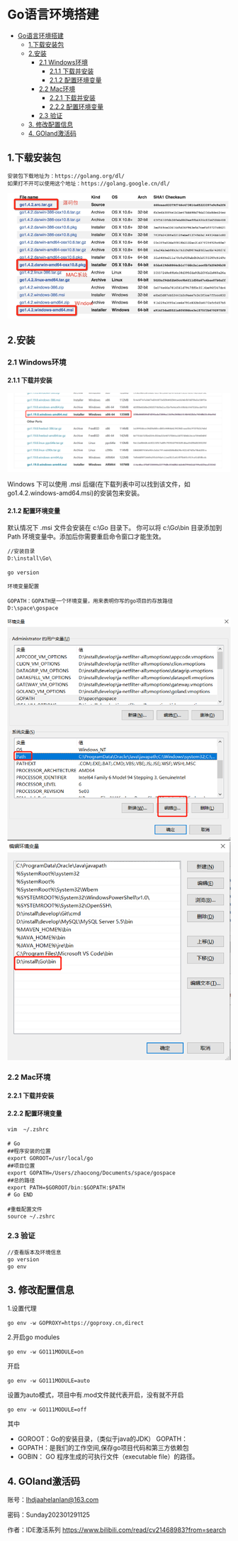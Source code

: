 # Go语言环境搭建

- [Go语言环境搭建](#go语言环境搭建)
  - [1.下载安装包](#1下载安装包)
  - [2.安装](#2安装)
    - [2.1 Windows环境](#21-windows环境)
      - [2.1.1 下载并安装](#211-下载并安装)
      - [2.1.2 配置环境变量](#212-配置环境变量)
    - [2.2 Mac环境](#22-mac环境)
      - [2.2.1 下载并安装](#221-下载并安装)
      - [2.2.2 配置环境变量](#222-配置环境变量)
    - [2.3 验证](#23-验证)
  - [3. 修改配置信息](#3-修改配置信息)
  - [4. GOland激活码](#4-goland激活码)

## 1.下载安装包

```text
安装包下载地址为：https://golang.org/dl/
如果打不开可以使用这个地址：https://golang.google.cn/dl/
```

![Go安装包](./images/Go安装包.png)

## 2.安装

### 2.1 Windows环境

#### 2.1.1 下载并安装

![go1.19.8-windows](./images/go1.19.8-windows.png)

Windows 下可以使用 .msi 后缀(在下载列表中可以找到该文件，如go1.4.2.windows-amd64.msi)的安装包来安装。

#### 2.1.2 配置环境变量

默认情况下 .msi 文件会安装在 c:\Go 目录下。
你可以将 c:\Go\bin 目录添加到 Path 环境变量中。添加后你需要重启命令窗口才能生效。

```text
//安装目录
D:\install\Go\

go version

```

```text
环境变量配置

GOPATH：GOPATH是一个环境变量，用来表明你写的go项目的存放路径
D:\space\gospace

```

![配置PATH-用户变量](./images/配置GOPATH-1.png)
![配置PATH-系统变量](./images/配置GOPATH-2.png)

### 2.2 Mac环境

#### 2.2.1 下载并安装

#### 2.2.2 配置环境变量

```shell
vim  ~/.zshrc

# Go
##程序安装的位置
export GOROOT=/usr/local/go
##项目位置
export GOPATH=/Users/zhaocong/Documents/space/gospace
##总的路径
export PATH=$GOROOT/bin:$GOPATH:$PATH
# Go END

#重载配置文件
source ~/.zshrc

```

### 2.3 验证

```text
//查看版本及环境信息
go version
go env
```

## 3. 修改配置信息

1.设置代理

`go env -w GOPROXY=https://goproxy.cn,direct`

2.开启go modules

`go env -w GO111MODULE=on`

开启

`go env -w GO111MODULE=auto`

设置为auto模式，项目中有.mod文件就代表开启，没有就不开启

`go env -w GO111MODULE=off`

其中

- GOROOT：Go的安装目录，（类似于java的JDK） GOPATH：
- GOPATH：是我们的工作空间,保存go项目代码和第三方依赖包
- GOBIN： GO 程序生成的可执行文件（executable file）的路径。

## 4. GOland激活码

账号：lhdjaahelanlan@163.com

密码：Sunday202301291125

作者：IDE激活系列 https://www.bilibili.com/read/cv21468983?from=search